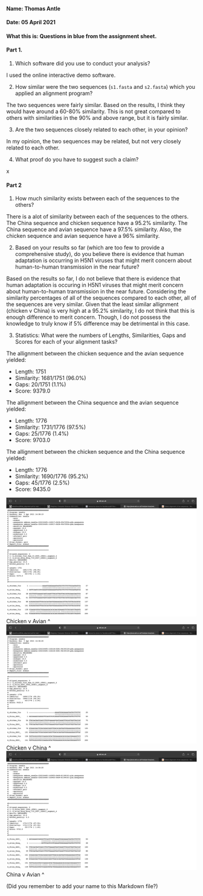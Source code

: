 #### Name: Thomas Antle
#### Date: 05 April 2021
#### What this is: Questions in blue from the assignment sheet.

#### Part 1.


 1. Which software did you use to conduct your analysis?

I used the online interactive demo software.

 2. How similar were the two sequences (`s1.fasta` and `s2.fasta`) which you applied an alignment program?

The two sequences were fairly similar. Based on the results, I think they would have around a 60-80% similarity. This is not great compared to others with similarities in the 90% and above range, but it is fairly similar.

 3. Are the two sequences closely related to each other, in your opinion?

In my opinion, the two sequences may be related, but not very closely related to each other.

 4. What proof do you have to suggest such a claim?

x


#### Part 2
 1. How much similarity exists between each of the sequences to the others?

There is a alot of similarity between each of the sequences to the others. The China sequence and chicken sequence have a 95.2% similarity. The China sequence and avian sequence have a 97.5% similarity. Also, the chicken sequence and avian sequence have a 96% similarity.

 2. Based on your results so far (which are too few to provide a comprehensive study), do you believe there is evidence that human adaptation is occurring in H5N1 viruses that might merit concern about human-to-human transmission in the near future?

Based on the results so far, I do not believe that there is evidence that human adaptation is occuring in H5N1 viruses that might merit concern about human-to-human transmission in the near future. Considering the similarity percentages of all of the sequences compared to each other, all of the sequences are very similar. Given that the least similar allignment (chicken v China) is very high at a 95.2% similarity, I do not think that this is enough difference to merit concern. Though, I do not possess the knowledge to truly know if 5% difference may be detrimental in this case.

 3. Statistics: What were the numbers of Lengths, Similarities, Gaps and Scores for each of your alignment tasks?

The allignment between the chicken sequence and the avian sequence yielded: 

- Length: 1751
- Similarity: 1681/1751 (96.0%)
- Gaps: 20/1751 (1.1%)
- Score: 9379.0

The allignment between the China sequence and the avian sequence yielded:

- Length: 1776
- Similarity: 1731/1776 (97.5%)
- Gaps: 25/1776 (1.4%)
- Score: 9703.0

The allignment between the chicken sequence and the China sequence yielded:

- Length: 1776
- Similarity: 1690/1776 (95.2%)
- Gaps: 45/1776 (2.5%)
- Score: 9435.0

![Screenshot](images/Chicken.Avian.png)
Chicken v Avian ^
![Screenshot](images/Chicken.China.png)
Chicken v China ^
![Screenshot](images/China.Avian.png)
China v Avian ^


(Did you remember to add your name to this Markdown file?)
